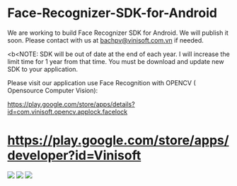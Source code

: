 Face-Recognizer-SDK-for-Android
===============================

We are working to build Face Recognizer SDK for Android. We will publish it soon.
Please contact with us at bachpv@vinisoft.com.vn if needed. 

<b<NOTE: SDK will be out of date at the end of each year. I will increase the limit time for 1 year from that time. You must be download and update new SDK to your application.</b>

Please visit our application use Face Recognition with OPENCV ( Opensource Computer Vision):

https://play.google.com/store/apps/details?id=com.vinisoft.opencv.applock.facelock

https://play.google.com/store/apps/developer?id=Vinisoft
===============================

![](https://github.com/Vinisoft/Face-Recognizer-SDK-for-Android/blob/master/train.png)
![](https://github.com/Vinisoft/Face-Recognizer-SDK-for-Android/blob/master/test.png)
![](https://github.com/Vinisoft/Face-Recognizer-SDK-for-Android/blob/master/setting.png)
